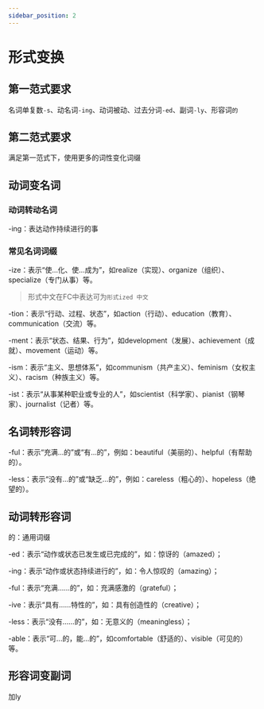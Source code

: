 ```yaml
---
sidebar_position: 2
---
```

# 形式变换
## 第一范式要求

名词单复数`-s`、动名词`-ing`、动词被动、过去分词`-ed`、副词`-ly`、形容词`的`

## 第二范式要求

满足第一范式下，使用更多的词性变化词缀

## 动词变名词
### 动词转动名词
-ing：表达动作持续进行的事
### 常见名词词缀

-ize：表示“使...化、使...成为”，如realize（实现）、organize（组织）、specialize（专门从事）等。
> 形式中文在FC中表达可为```形式ized 中文```

-tion：表示“行动、过程、状态”，如action（行动）、education（教育）、communication（交流）等。

-ment：表示“状态、结果、行为”，如development（发展）、achievement（成就）、movement（运动）等。

-ism：表示“主义、思想体系”，如communism（共产主义）、feminism（女权主义）、racism（种族主义）等。

-ist：表示“从事某种职业或专业的人”，如scientist（科学家）、pianist（钢琴家）、journalist（记者）等。

<!-- 
-ness：表示“状态、性质”，如happiness（幸福）、kindness（善良）、darkness（黑暗）等。 -->

<!-- -ology：表示“学科、学科领域”，如biology（生物学）、psychology（心理学）、geology（地质学）等。 -->

<!-- -ity：表示“性质、状态”，如quality（质量）、ability（能力）、equality（平等）等。 -->

<!-- -er/-or：表示“人或物的职业或身份”，如teacher（教师）、doctor（医生）、actor（演员）等。 -->


## 名词转形容词

-ful：表示“充满...的”或“有...的”，例如：beautiful（美丽的）、helpful（有帮助的）。

-less：表示“没有...的”或“缺乏...的”，例如：careless（粗心的）、hopeless（绝望的）。

<!-- -al：表示“与...相关的”，例如：national（国家的）、personal（个人的）。

-ic：表示“关于...的”或“具有...的”，例如：basic（基本的）、economic（经济的）。

-ary：表示“属于...的”或“与...相关的”，例如：ordinary（普通的）、primary（主要的）。 -->


<!-- -ish：表示“略带...的”，例如：reddish（略带红色的）、yellowish（略带黄色的）。 -->

## 动词转形容词

的：通用词缀

-ed：表示“动作或状态已发生或已完成的”，如：惊讶的（amazed）；

-ing：表示“动作或状态持续进行的”，如：令人惊叹的（amazing）；

-ful：表示“充满……的”，如：充满感激的（grateful）；

-ive：表示“具有……特性的”，如：具有创造性的（creative）；

-less：表示“没有……的”，如：无意义的（meaningless）；

-able：表示“可...的，能...的”，如comfortable（舒适的）、visible（可见的）等。

<!-- -al：表示“……的”，如：国家的（national）； -->

<!-- -ous：表示“充满……的”，如：危险的（dangerous）； -->

<!-- -y：表示“充满……的”，如：多雨的（rainy）。 -->

## 形容词变副词
加ly

